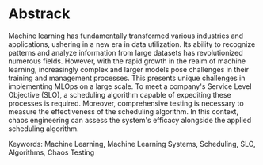 # Abstrack

Machine learning has fundamentally transformed various industries and applications, ushering in a new era in data utilization. Its ability to recognize patterns and analyze information from large datasets has revolutionized numerous fields. However, with the rapid growth in the realm of machine learning, increasingly complex and larger models pose challenges in their training and management processes. This presents unique challenges in implementing MLOps on a large scale. To meet a company's Service Level Objective (SLO), a scheduling algorithm capable of expediting these processes is required. Moreover, comprehensive testing is necessary to measure the effectiveness of the scheduling algorithm. In this context, chaos engineering can assess the system's efficacy alongside the applied scheduling algorithm.

Keywords: Machine Learning, Machine Learning Systems, Scheduling, SLO, Algorithms, Chaos Testing
